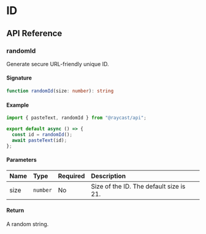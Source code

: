 # ID

## API Reference

### randomId

Generate secure URL-friendly unique ID.

#### Signature

```typescript
function randomId(size: number): string
```

#### Example

```typescript
import { pasteText, randomId } from "@raycast/api";

export default async () => {
  const id = randomId();
  await pasteText(id);
};
```

#### Parameters

| Name | Type | Required | Description |
| :--- | :--- | :--- | :--- |
| size | `number` | No | Size of the ID. The default size is 21. |

#### Return

A random string.

